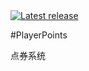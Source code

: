 <a href="https://github.com/SmallasWater/PlayerPoints/releases/latest" alt="Latest release">
    <img src="https://img.shields.io/github/v/release/SmallasWater/PlayerPoints?include_prereleases" alt="Latest release">
</a>
<br>
 

#PlayerPoints

点券系统